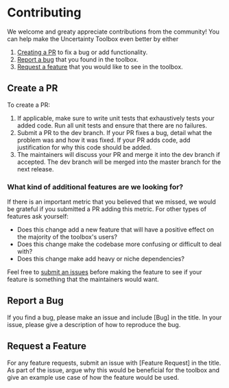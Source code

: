 # Contributing

We welcome and greaty appreciate contributions from the community! You can
help make the Uncertainty Toolbox even better by either

1. [Creating a PR](create-a-pr) to fix a bug or add functionality.
2. [Report a bug](report-a-bug) that you found in the toolbox.
3. [Request a feature](request-a-feature) that you would like to
   see in the toolbox.

## Create a PR

To create a PR:

1. If applicable, make sure to write unit tests that exhaustively tests your
   added code. Run all unit tests and ensure that there are no failures.
2. Submit a PR to the dev branch. If your PR fixes a bug, detail what the
   problem was and how it was fixed. If your PR adds code, add justification
   for why this code should be added.
3. The maintainers will discuss your PR and merge it into the dev branch if
   accepted. The dev branch will be merged into the master branch for the
   next release.

### What kind of additional features are we looking for?

If there is an important metric that you believed that we missed, we would be
grateful if you submitted a PR adding this metric. For other types of features
ask yourself:

* Does this change add a new feature that will have a positive effect on the
  majority of the toolbox's users?
* Does this change make the codebase more confusing or difficult to deal with?
* Does this change make add heavy or niche dependencies?

Feel free to [submit an issues](request-a-feature) before making the 
feature to see if your feature is something that the maintainers would want.

## Report a Bug

If you find a bug, please make an issue and include [Bug] in the title. In 
your issue, please give a description of how to reproduce the bug.

## Request a Feature

For any feature requests, submit an issue with [Feature Request] in the title.
As part of the issue, argue why this would be beneficial for the toolbox and
give an example use case of how the feature would be used.
